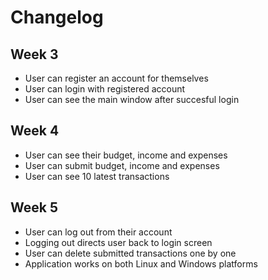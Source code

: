 # Changelog

## Week 3

- User can register an account for themselves
- User can login with registered account
- User can see the main window after succesful login

## Week 4

- User can see their budget, income and expenses
- User can submit budget, income and expenses
- User can see 10 latest transactions

## Week 5

- User can log out from their account
- Logging out directs user back to login screen
- User can delete submitted transactions one by one
- Application works on both Linux and Windows platforms
